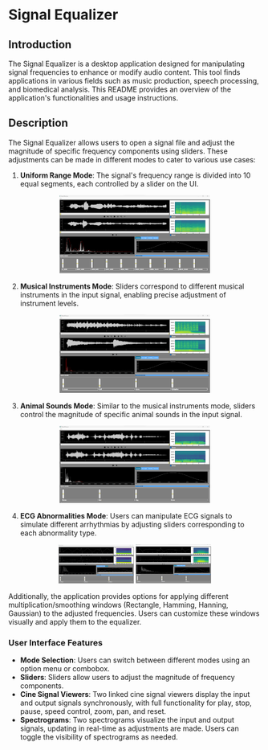 # Signal Equalizer

## Introduction

The Signal Equalizer is a desktop application designed for manipulating signal frequencies to enhance or modify audio content. This tool finds applications in various fields such as music production, speech processing, and biomedical analysis. This README provides an overview of the application's functionalities and usage instructions.

## Description

The Signal Equalizer allows users to open a signal file and adjust the magnitude of specific frequency components using sliders. These adjustments can be made in different modes to cater to various use cases:

1. **Uniform Range Mode**: The signal's frequency range is divided into 10 equal segments, each controlled by a slider on the UI.
<div align="center">
  <img src="demo/uniform.png" alt="Signal Equalizer Logo" width="300">
</div>

2. **Musical Instruments Mode**: Sliders correspond to different musical instruments in the input signal, enabling precise adjustment of instrument levels.
<div align="center">
  <img src="demo/music.png" alt="Signal Equalizer Logo" width="300">
</div>

3. **Animal Sounds Mode**: Similar to the musical instruments mode, sliders control the magnitude of specific animal sounds in the input signal.

<div align="center">
  <img src="demo/animal.png" alt="Signal Equalizer Logo" width="300">
</div>

4. **ECG Abnormalities Mode**: Users can manipulate ECG signals to simulate different arrhythmias by adjusting sliders corresponding to each abnormality type.
<div align="center">
  <img src="demo/Arr_1.png" alt="Signal Equalizer Logo" width="150">
  <img src="demo/Arr_3.png" alt="Signal Equalizer Logo" width="150">
</div>

Additionally, the application provides options for applying different multiplication/smoothing windows (Rectangle, Hamming, Hanning, Gaussian) to the adjusted frequencies. Users can customize these windows visually and apply them to the equalizer.

### User Interface Features

- **Mode Selection**: Users can switch between different modes using an option menu or combobox.
- **Sliders**: Sliders allow users to adjust the magnitude of frequency components.
- **Cine Signal Viewers**: Two linked cine signal viewers display the input and output signals synchronously, with full functionality for play, stop, pause, speed control, zoom, pan, and reset.
- **Spectrograms**: Two spectrograms visualize the input and output signals, updating in real-time as adjustments are made. Users can toggle the visibility of spectrograms as needed.
  

